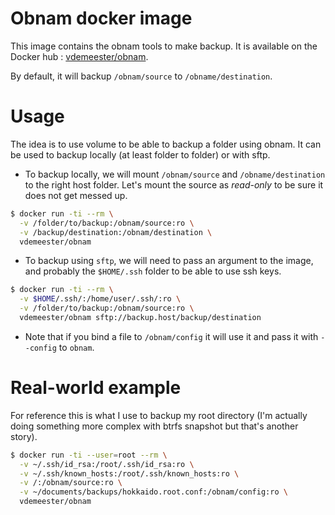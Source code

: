 # Obnam docker image

This image contains the obnam tools to make backup. It is available on
the Docker hub : [vdemeester/obnam](https://registry.hub.docker.com/u/vdemeester/obnam/).

By default, it will backup ``/obnam/source`` to
``/obname/destination``.

# Usage

The idea is to use volume to be able to backup a folder using
obnam. It can be used to backup locally (at least folder to folder) or
with sftp.

* To backup locally, we will mount ``/obnam/source`` and
   ``/obname/destination`` to the right host folder. Let's mount the
   source as *read-only* to be sure it does not get messed up.

```bash
$ docker run -ti --rm \
  -v /folder/to/backup:/obnam/source:ro \
  -v /backup/destination:/obnam/destination \
  vdemeester/obnam
```

* To backup using ``sftp``, we will need to pass an argument to the
   image, and probably the ``$HOME/.ssh`` folder to be able to use ssh keys.

```bash
$ docker run -ti --rm \
  -v $HOME/.ssh/:/home/user/.ssh/:ro \
  -v /folder/to/backup:/obnam/source:ro \
  vdemeester/obnam sftp://backup.host/backup/destination
```

* Note that if you bind a file to ``/obnam/config`` it will use it and
pass it with ``--config`` to ``obnam``.

# Real-world example

For reference this is what I use to backup my root directory (I'm
actually doing something more complex with btrfs snapshot but that's
another story).

```bash
$ docker run -ti --user=root --rm \
  -v ~/.ssh/id_rsa:/root/.ssh/id_rsa:ro \
  -v ~/.ssh/known_hosts:/root/.ssh/known_hosts:ro \
  -v /:/obnam/source:ro \
  -v ~/documents/backups/hokkaido.root.conf:/obnam/config:ro \
  vdemeester/obnam
```
